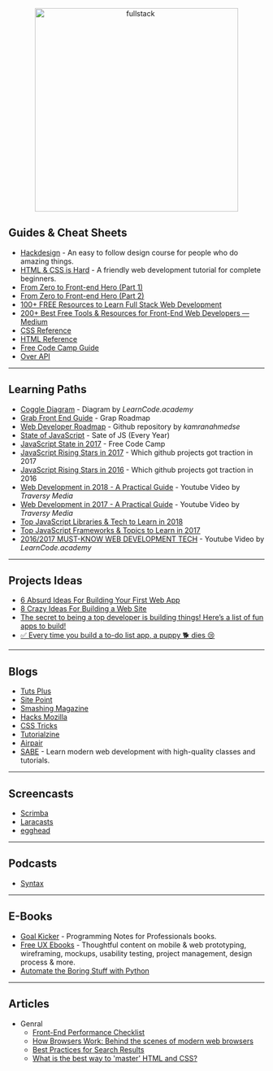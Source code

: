 <p align="center">
  <img width="400" src="https://cdn.dribbble.com/users/751348/screenshots/2329465/open-position-frontend-developer-dribbble-2-preview.png"  alt="fullstack">
</p>

## Guides & Cheat Sheets

- [Hackdesign](https://hackdesign.org) - An easy to follow design course for people who do amazing things.
- [HTML & CSS is Hard](https://internetingishard.com/html-and-css/) - A friendly web development tutorial for complete beginners.
- [From Zero to Front-end Hero (Part 1)](https://medium.freecodecamp.com/from-zero-to-front-end-hero-part-1-7d4f7f0bff02)
- [From Zero to Front-end Hero (Part 2)](https://medium.freecodecamp.com/from-zero-to-front-end-hero-part-2-adfa4824da9b)
- [100+ FREE Resources to Learn Full Stack Web Development](https://github.com/bmorelli25/Become-A-Full-Stack-Web-Developer)
- [200+ Best Free Tools & Resources for Front-End Web Developers — Medium](https://medium.com/@ti_asif/200-best-free-tools-resources-for-front-end-web-developers-3fb3c415a643#.oq3s5llo4)
- [CSS Reference](http://cssreference.io/)
- [HTML Reference](http://htmlreference.io/)
- [Free Code Camp Guide](https://guide.freecodecamp.org/)
- [Over API](http://overapi.com/)

---

## Learning Paths

- [Coggle Diagram](https://coggle.it/diagram/Vz9LvW8byvN0I38x) - Diagram by _LearnCode.academy_
- [Grab Front End Guide](https://github.com/grab/front-end-guide) - Grap Roadmap
- [Web Developer Roadmap](https://github.com/kamranahmedse/developer-roadmap) - Github repository by _kamranahmedse_
- [State of JavaScript](https://stateofjs.com/) - Sate of JS (Every Year)
- [JavaScript State in 2017](https://medium.freecodecamp.org/a-look-back-at-the-state-of-javascript-in-2017-a5b7f562e977) - Free Code Camp
- [JavaScript Rising Stars in 2017](https://risingstars.js.org/2017/en/) - Which github projects got traction in 2017
- [JavaScript Rising Stars in 2016](https://risingstars2016.js.org/) - Which github projects got traction in 2016
- [Web Development in 2018 - A Practical Guide](https://www.youtube.com/watch?v=Zftx68K-1D4) - Youtube Video by _Traversy Media_
- [Web Development in 2017 - A Practical Guide](https://www.youtube.com/watch?v=9hDKfBKuXjI) - Youtube Video by _Traversy Media_
- [Top JavaScript Libraries & Tech to Learn in 2018 ](https://medium.com/javascript-scene/top-javascript-libraries-tech-to-learn-in-2018-c38028e028e6)
- [Top JavaScript Frameworks & Topics to Learn in 2017](https://medium.com/javascript-scene/top-javascript-frameworks-topics-to-learn-in-2017-700a397b711)
- [2016/2017 MUST-KNOW WEB DEVELOPMENT TECH](https://www.youtube.com/watch?v=sBzRwzY7G-k) - Youtube Video by _LearnCode.academy_

---

## Projects Ideas

- [6 Absurd Ideas For Building Your First Web App](https://medium.freecodecamp.org/6-absurd-ideas-for-building-your-first-web-application-24afca35e519)
- [8 Crazy Ideas For Building a Web Site](https://medium.com/@kevink/8-crazy-ideas-for-building-a-web-site-a25b3f69c517)
- [The secret to being a top developer is building things! Here’s a list of fun apps to build!](https://medium.freecodecamp.org/the-secret-to-being-a-top-developer-is-building-things-heres-a-list-of-fun-apps-to-build-aac61ac0736c)
- [✅ Every time you build a to-do list app, a puppy 🐕 dies 😢](https://medium.freecodecamp.org/every-time-you-build-a-to-do-list-app-a-puppy-dies-505b54637a5d)

---

## Blogs

- [Tuts Plus](https://tutsplus.com/)
- [Site Point](https://www.sitepoint.com/)
- [Smashing Magazine](https://www.smashingmagazine.com/)
- [Hacks Mozilla](https://hacks.mozilla.org/)
- [CSS Tricks](https://css-tricks.com/)
- [Tutorialzine](https://tutorialzine.com/)
- [Airpair](https://www.airpair.com/)
- [SABE](https://sabe.io/) - Learn modern web development with high-quality classes and tutorials.

---

## Screencasts

- [Scrimba](https://scrimba.com/)
- [Laracasts](https://laracasts.com/)
- [egghead](https://egghead.io/)

---

## Podcasts

- [Syntax](https://syntax.fm/)

---

## E-Books

- [Goal Kicker](http://goalkicker.com/) - Programming Notes for Professionals books.
- [Free UX Ebooks](https://www.uxpin.com/studio/ebooks/) - Thoughtful content on mobile & web prototyping, wireframing, mockups, usability testing, project management, design process & more.
- [Automate the Boring Stuff with Python](https://automatetheboringstuff.com/)

---

## Articles

- Genral
  - [Front-End Performance Checklist](https://www.smashingmagazine.com/2018/01/front-end-performance-checklist-2018-pdf-pages/)
  - [How Browsers Work: Behind the scenes of modern web browsers](https://www.html5rocks.com/en/tutorials/internals/howbrowserswork/)
  - [Best Practices for Search Results](https://uxplanet.org/best-practices-for-search-results-1bbed9d7a311)
  - [What is the best way to 'master' HTML and CSS?](https://www.quora.com/What-is-the-best-way-to-master-HTML-and-CSS)
